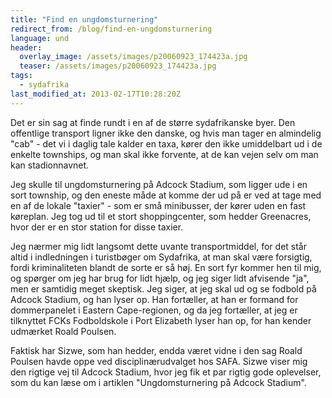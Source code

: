 ```yaml
---
title: "Find en ungdomsturnering"
redirect_from: /blog/find-en-ungdomsturnering
language: und
header:
  overlay_image: /assets/images/p20060923_174423a.jpg
  teaser: /assets/images/p20060923_174423a.jpg
tags:
  - sydafrika
last_modified_at: 2013-02-17T10:28:20Z
---
```


Det er sin sag at finde rundt i en af de større sydafrikanske byer. Den offentlige transport ligner ikke den danske, og hvis man tager en almindelig "cab" - det vi i daglig tale kalder en taxa, kører den ikke umiddelbart ud i de enkelte townships, og man skal ikke forvente, at de kan vejen selv om man kan stadionnavnet.

Jeg skulle til ungdomsturnering på Adcock Stadium, som ligger ude i en sort township, og den eneste måde at komme der ud på er ved at tage med en af de lokale "taxier" - som er små minibusser, der kører uden en fast køreplan. Jeg tog ud til et stort shoppingcenter, som hedder Greenacres, hvor der er en stor station for disse taxier.

Jeg nærmer mig lidt langsomt dette uvante transportmiddel, for det står altid i indledningen i turistbøger om Sydafrika, at man skal være forsigtig, fordi kriminaliteten blandt de sorte er så høj. En sort fyr kommer hen til mig, og spørger om jeg har brug for lidt hjælp, og jeg siger lidt afvisende "ja", men er samtidig meget skeptisk. Jeg siger, at jeg skal ud og se fodbold på Adcock Stadium, og han lyser op. Han fortæller, at han er formand for dommerpanelet i Eastern Cape-regionen, og da jeg fortæller, at jeg er tilknyttet FCKs Fodboldskole i Port Elizabeth lyser han op, for han kender udmærket Roald Poulsen.

Faktisk har Sizwe, som han hedder, endda været vidne i den sag Roald Poulsen havde oppe ved disciplinærudvalget hos SAFA. Sizwe viser mig den rigtige vej til Adcock Stadium, hvor jeg fik et par rigtig gode oplevelser, som du kan læse om i artiklen "Ungdomsturnering på Adcock Stadium".
